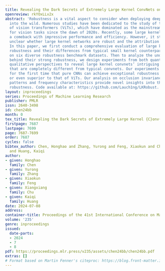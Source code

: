 ```yaml
---
title: Revealing the Dark Secrets of Extremely Large Kernel ConvNets on Robustness
openreview: rkYOxLLv2x
abstract: 'Robustness is a vital aspect to consider when deploying deep learning models
  into the wild. Numerous studies have been dedicated to the study of the robustness
  of vision transformers (ViTs), which have dominated as the mainstream backbone choice
  for vision tasks since the dawn of 2020s. Recently, some large kernel convnets make
  a comeback with impressive performance and efficiency. However, it still remains
  unclear whether large kernel networks are robust and the attribution of their robustness.
  In this paper, we first conduct a comprehensive evaluation of large kernel convnets’
  robustness and their differences from typical small kernel counterparts and ViTs
  on six diverse robustness benchmark datasets. Then to analyze the underlying factors
  behind their strong robustness, we design experiments from both quantitative and
  qualitative perspectives to reveal large kernel convnets’ intriguing properties
  that are completely different from typical convnets. Our experiments demonstrate
  for the first time that pure CNNs can achieve exceptional robustness comparable
  or even superior to that of ViTs. Our analysis on occlusion invariance, kernel attention
  patterns and frequency characteristics provide novel insights into the source of
  robustness. Code available at: https://github.com/Lauch1ng/LKRobust.'
layout: inproceedings
series: Proceedings of Machine Learning Research
publisher: PMLR
issn: 2640-3498
id: chen24bb
month: 0
tex_title: Revealing the Dark Secrets of Extremely Large Kernel {C}onv{N}ets on Robustness
firstpage: 7687
lastpage: 7699
page: 7687-7699
order: 7687
cycles: false
bibtex_author: Chen, Honghao and Zhang, Yurong and Feng, Xiaokun and Chu, Xiangxiang
  and Huang, Kaiqi
author:
- given: Honghao
  family: Chen
- given: Yurong
  family: Zhang
- given: Xiaokun
  family: Feng
- given: Xiangxiang
  family: Chu
- given: Kaiqi
  family: Huang
date: 2024-07-08
address:
container-title: Proceedings of the 41st International Conference on Machine Learning
volume: '235'
genre: inproceedings
issued:
  date-parts:
  - 2024
  - 7
  - 8
pdf: https://proceedings.mlr.press/v235/assets/chen24bb/chen24bb.pdf
extras: []
# Format based on Martin Fenner's citeproc: https://blog.front-matter.io/posts/citeproc-yaml-for-bibliographies/
---
```

